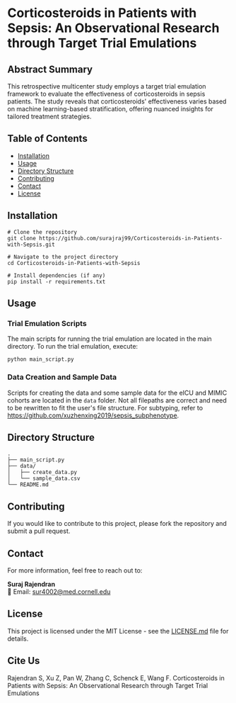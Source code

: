 # Corticosteroids in Patients with Sepsis: An Observational Research through Target Trial Emulations

## Abstract Summary

This retrospective multicenter study employs a target trial emulation framework to evaluate the effectiveness of corticosteroids in sepsis patients. The study reveals that corticosteroids' effectiveness varies based on machine learning-based stratification, offering nuanced insights for tailored treatment strategies.

## Table of Contents

- [Installation](#installation)
- [Usage](#usage)
- [Directory Structure](#directory-structure)
- [Contributing](#contributing)
- [Contact](#contact)
- [License](#license)

## Installation

```
# Clone the repository
git clone https://github.com/surajraj99/Corticosteroids-in-Patients-with-Sepsis.git

# Navigate to the project directory
cd Corticosteroids-in-Patients-with-Sepsis

# Install dependencies (if any)
pip install -r requirements.txt
```

## Usage

### Trial Emulation Scripts

The main scripts for running the trial emulation are located in the main directory. To run the trial emulation, execute:

```
python main_script.py
```

### Data Creation and Sample Data

Scripts for creating the data and some sample data for the eICU and MIMIC cohorts are located in the `data` folder. Not all filepaths are correct and need to be rewritten to fit the user's file structure. For subtyping, refer to https://github.com/xuzhenxing2019/sepsis_subphenotype.

## Directory Structure

```
.
├── main_script.py
├── data/
│   ├── create_data.py
│   └── sample_data.csv
└── README.md
```

## Contributing

If you would like to contribute to this project, please fork the repository and submit a pull request.

## Contact

For more information, feel free to reach out to:

**Suraj Rajendran**  
📧 Email: [sur4002@med.cornell.edu](mailto:sur4002@med.cornell.edu)

## License

This project is licensed under the MIT License - see the [LICENSE.md](LICENSE.md) file for details.

## Cite Us
Rajendran S, Xu Z, Pan W, Zhang C, Schenck E, Wang F. Corticosteroids in Patients with Sepsis: An Observational Research through Target Trial Emulations
